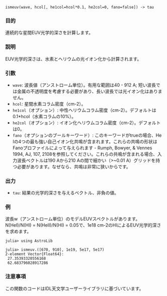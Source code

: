```
ismeuv(wave, hcol[, he1col=hcol*0.1, he2col=0, fano=false]) -> tau
```

### 目的

連続的な星間EUV光学的深さを計算します。

### 説明

EUV光学的深さは、水素とヘリウムの光イオン化から計算されます。

### 引数

  * `wave`: 波長値（アンストローム単位）。有用な範囲は40 - 912 A; 短い波長では金属の不透明度を考慮する必要があり、長い波長では光イオン化はありません。
  * `hcol`: 星間水素コラム密度（cm-2）。
  * `he1col`（オプション）: 中性ヘリウムコラム密度（cm-2）。デフォルトは0.1*hcol（水素コラムの10%）。
  * `he2col`（オプション）: イオン化ヘリウムコラム密度（cm-2）。デフォルトは0。
  * `fano`（オプションのブールキーワード）: このキーワードがtrueの場合、He Iの4つの最も強い自己イオン化共鳴が含まれます。これらの共鳴の形状はFanoプロファイルによって与えられます - Rumph, Bowyer, & Vennes 1994, AJ, 107, 2108を参照してください。これらの共鳴が含まれる場合、入力波長ベクトルは190 Aから210 Aの間で細かい（>~0.01 A）グリッドを持つ必要があります。なぜなら、共鳴は非常に狭いからです。

### 出力

  * `tau`: 結果の光学的深さを与えるベクトル、非負の値。

### 例

波長w（アンストローム単位）のモデルEUVスペクトルがあります。N(HeI)/N(HI) = N(HeII)/N(HI) = 0.05で、1e18 cm-2のHIによるEUV光学的深さを求めます。

```jldoctest
julia> using AstroLib

julia> ismeuv.([670, 910], 1e19, 5e17, 5e17)
2-element Vector{Float64}:
 27.35393320556168
 62.683796028917286
```

### 注意事項

この関数のコードはIDL天文学ユーザーライブラリに基づいています。
